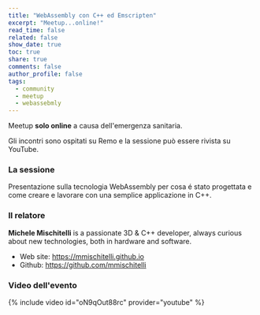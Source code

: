 ```yaml
---
title: "WebAssembly con C++ ed Emscripten"
excerpt: "Meetup...online!"
read_time: false
related: false
show_date: true
toc: true
share: true
comments: false
author_profile: false
tags:
  - community
  - meetup
  - webassebmly
---
```


Meetup **solo online** a causa dell'emergenza sanitaria.

Gli incontri sono ospitati su Remo e la sessione può essere rivista su YouTube.

### La sessione

Presentazione sulla tecnologia WebAssembly per cosa é stato progettata e come creare e lavorare con una semplice applicazione in C++.

### Il relatore

**Michele Mischitelli** is a passionate 3D & C++ developer, always curious about new technologies, both in hardware and software.

* Web site: https://mmischitelli.github.io
* Github: https://github.com/mmischitelli

### Video dell'evento

{% include video id="oN9qOut88rc" provider="youtube" %}